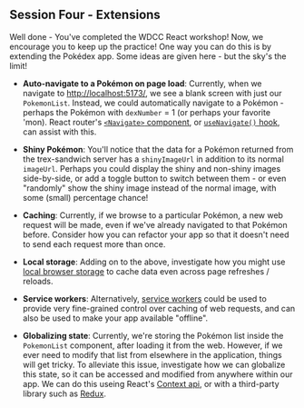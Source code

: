 ## Session Four - Extensions
Well done - You've completed the WDCC React workshop! Now, we encourage you to keep up the practice! One way you can do this is by extending the Pokédex app. Some ideas are given here - but the sky's the limit!

- **Auto-navigate to a Pokémon on page load**: Currently, when we navigate to <http://localhost:5173/>, we see a blank screen with just our `PokemonList`. Instead, we could automatically navigate to a Pokémon - perhaps the Pokémon with `dexNumber` = 1 (or perhaps your favorite 'mon). React router's [`<Navigate>` component](https://reactrouter.com/docs/en/v6/components/navigate), or [`useNavigate()` hook](https://reactrouter.com/docs/en/v6/hooks/use-navigate), can assist with this.

- **Shiny Pokémon**: You'll notice that the data for a Pokémon returned from the trex-sandwich server has a `shinyImageUrl` in addition to its normal `imageUrl`. Perhaps you could display the shiny and non-shiny images side-by-side, or add a toggle button to switch between them - or even "randomly" show the shiny image instead of the normal image, with some (small) percentage chance!

- **Caching**: Currently, if we browse to a particular Pokémon, a new web request will be made, even if we've already navigated to that Pokémon before. Consider how you can refactor your app so that it doesn't need to send each request more than once.

- **Local storage**: Adding on to the above, investigate how you might use [local browser storage](https://developer.mozilla.org/en-US/docs/Web/API/Window/localStorage) to cache data even across page refreshes / reloads.

- **Service workers**: Alternatively, [service workers](https://developers.google.com/web/tools/workbox) could be used to provide very fine-grained control over caching of web requests, and can also be used to make your app available "offline".

- **Globalizing state**: Currently, we're storing the Pokémon list inside the `PokemonList` component, after loading it from the web. However, if we ever need to modify that list from elsewhere in the application, things will get tricky. To alleviate this issue, investigate how we can globalize this state, so it can be accessed and modified from anywhere within our app. We can do this useing React's [Context api](https://reactjs.org/docs/context.html), or with a third-party library such as [Redux](https://redux.js.org/).
